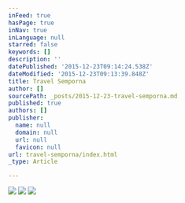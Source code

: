```yaml
---
inFeed: true
hasPage: true
inNav: true
inLanguage: null
starred: false
keywords: []
description: ''
datePublished: '2015-12-23T09:14:24.538Z'
dateModified: '2015-12-23T09:13:39.848Z'
title: Travel Semporna
author: []
sourcePath: _posts/2015-12-23-travel-semporna.md
published: true
authors: []
publisher:
  name: null
  domain: null
  url: null
  favicon: null
url: travel-semporna/index.html
_type: Article

---
```

![](https://the-grid-user-content.s3-us-west-2.amazonaws.com/d02f2db5-ade9-4d37-bc34-b7ce87e1d730.jpg)
![](https://the-grid-user-content.s3-us-west-2.amazonaws.com/35fdb50a-647d-4f3a-b9b1-fbbf5104650a.jpg)
![](https://the-grid-user-content.s3-us-west-2.amazonaws.com/adc95090-b5ab-4b1e-b46f-0567dc9b9b06.jpg)